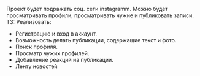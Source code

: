 Проект будет подражать соц. сети instagramm. Можно будет просматривать профили, просматривать чужие и публиковать записи.
ТЗ:
  Реализовать:
  * Регистрацию и вход в аккаунт.
  * Возможность делать публикации, содержащие текст и фото.
  * Поиск профиля.
  * Просматр чужих профилей.
  * Добавление реакций на публикации.
  * Ленту новостей

